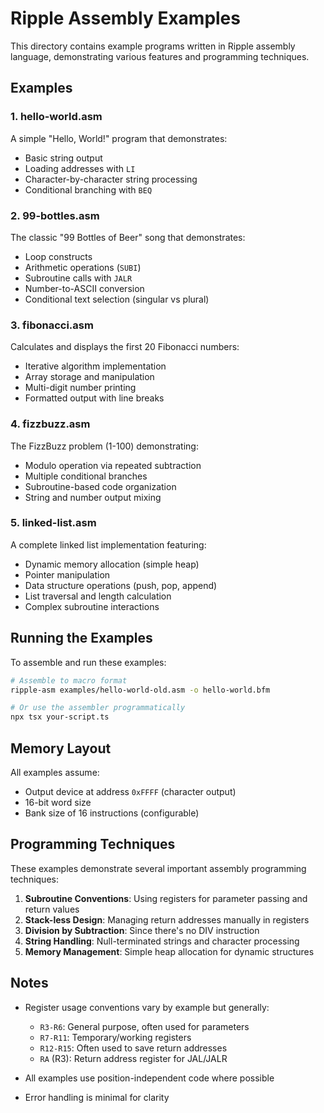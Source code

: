 # Ripple Assembly Examples

This directory contains example programs written in Ripple assembly language, demonstrating various features and programming techniques.

## Examples

### 1. hello-world.asm
A simple "Hello, World!" program that demonstrates:
- Basic string output
- Loading addresses with `LI`
- Character-by-character string processing
- Conditional branching with `BEQ`

### 2. 99-bottles.asm
The classic "99 Bottles of Beer" song that demonstrates:
- Loop constructs
- Arithmetic operations (`SUBI`)
- Subroutine calls with `JALR`
- Number-to-ASCII conversion
- Conditional text selection (singular vs plural)

### 3. fibonacci.asm
Calculates and displays the first 20 Fibonacci numbers:
- Iterative algorithm implementation
- Array storage and manipulation
- Multi-digit number printing
- Formatted output with line breaks

### 4. fizzbuzz.asm
The FizzBuzz problem (1-100) demonstrating:
- Modulo operation via repeated subtraction
- Multiple conditional branches
- Subroutine-based code organization
- String and number output mixing

### 5. linked-list.asm
A complete linked list implementation featuring:
- Dynamic memory allocation (simple heap)
- Pointer manipulation
- Data structure operations (push, pop, append)
- List traversal and length calculation
- Complex subroutine interactions

## Running the Examples

To assemble and run these examples:

```bash
# Assemble to macro format
ripple-asm examples/hello-world-old.asm -o hello-world.bfm

# Or use the assembler programmatically
npx tsx your-script.ts
```

## Memory Layout

All examples assume:
- Output device at address `0xFFFF` (character output)
- 16-bit word size
- Bank size of 16 instructions (configurable)

## Programming Techniques

These examples demonstrate several important assembly programming techniques:

1. **Subroutine Conventions**: Using registers for parameter passing and return values
2. **Stack-less Design**: Managing return addresses manually in registers
3. **Division by Subtraction**: Since there's no DIV instruction
4. **String Handling**: Null-terminated strings and character processing
5. **Memory Management**: Simple heap allocation for dynamic structures

## Notes

- Register usage conventions vary by example but generally:
  - `R3-R6`: General purpose, often used for parameters
  - `R7-R11`: Temporary/working registers
  - `R12-R15`: Often used to save return addresses
  - `RA` (R3): Return address register for JAL/JALR
  
- All examples use position-independent code where possible
- Error handling is minimal for clarity